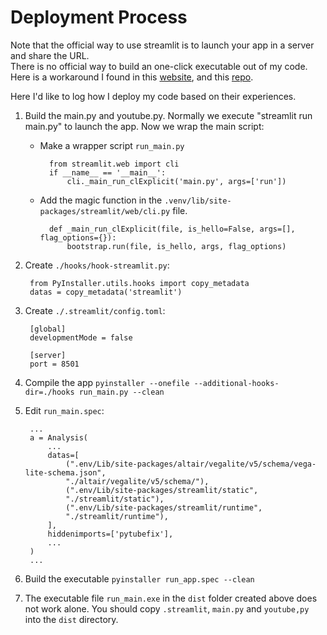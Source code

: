 # Deployment Process
Note that the official way to use streamlit is to launch your app in a server and share the URL.  
There is no official way to build an one-click executable out of my code.
Here is a workaround I found in this [website](https://discuss.streamlit.io/t/using-pyinstaller-or-similar-to-create-an-executable/902), and this [repo](https://github.com/jvcss/PyInstallerStreamlit).


Here I'd like to log how I deploy my code based on their experiences.  
1. Build the main.py and youtube.py. Normally we execute "streamlit run main.py" to launch the app. Now we wrap the main script:
    - Make a wrapper script `run_main.py`
     
            from streamlit.web import cli
            if __name__ == '__main__':
                cli._main_run_clExplicit('main.py', args=['run'])

    - Add the magic function in the `.venv/lib/site-packages/streamlit/web/cli.py` file.

            def _main_run_clExplicit(file, is_hello=False, args=[], flag_options={}):
                bootstrap.run(file, is_hello, args, flag_options) 

2. Create `./hooks/hook-streamlit.py`:

        from PyInstaller.utils.hooks import copy_metadata
        datas = copy_metadata('streamlit')

3. Create `./.streamlit/config.toml`:  

        [global]
        developmentMode = false

        [server]
        port = 8501

4. Compile the app `pyinstaller --onefile --additional-hooks-dir=./hooks run_main.py --clean`
5. Edit `run_main.spec`:

        ...
        a = Analysis(
            ...
            datas=[
                (".env/Lib/site-packages/altair/vegalite/v5/schema/vega-lite-schema.json",
                "./altair/vegalite/v5/schema/"),
                (".env/Lib/site-packages/streamlit/static",
                "./streamlit/static"),
                (".env/Lib/site-packages/streamlit/runtime",
                "./streamlit/runtime"),
            ],
            hiddenimports=['pytubefix'],
            ...
        )
        ...

6. Build the executable `pyinstaller run_app.spec --clean`
7. The executable file `run_main.exe` in the `dist` folder created above does not work alone.
You should copy `.streamlit`, `main.py` and `youtube,py` into the `dist` directory.